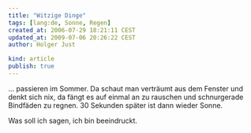 ```yaml
---
title: "Witzige Dinge"
tags: [lang:de, Sonne, Regen]
created_at: 2006-07-29 18:21:11 CEST
updated_at: 2009-07-06 20:26:22 CEST
author: Holger Just

kind: article
publish: true
---
```


... passieren im Sommer. Da schaut man verträumt aus dem Fenster und denkt sich nix, da fängt es auf einmal an zu rauschen und schnurgerade Bindfäden zu regnen. 30 Sekunden später ist dann wieder Sonne.

Was soll ich sagen, ich bin beeindruckt.